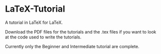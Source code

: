 # LaTeX-Tutorial
A tutorial in LaTeX for LaTeX.

Download the PDF files for the tutorials and the .tex files if you want to look at the code used to write the tutorials.

Currently only the Beginner and Intermediate tutorial are complete.
